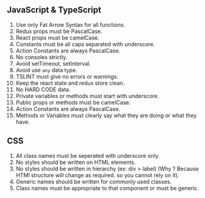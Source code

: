 ## JavaScript & TypeScript  

1.  Use only Fat Arrow Syntax for all functions.   
2.  Redux props must be PascalCase.   
3.  React props must be camelCase.   
4.  Constants must be all caps separated with underscore.   
5.  Action Constants are always PascalCase.
6.  No consoles strictly.
7.  Avoid setTimeout, setInterval.   
8.  Avoid use `any` data type.  
9.  TSLINT must give no errors or warnings.  
10. Keep the react state and redux store clean. 
11. No HARD CODE data.
12. Private variables or methods must start with underscore.  
13. Public props or methods must be camelCase.  
14. Action Constants are always PascalCase.  
15. Methods or Variables must clearly say what they are doing or what they have.  


## CSS   

1. All class names must be seperated with underscore only.  
2. No styles should be written on HTML elements.   
3. No styles should be written in hierarchy (ex: div > label) (Why ? Because HTMl structure will change as required. so you cannot rely on it).   
4. Generic names should be written for commonly used classes.   
5. Class names must be appropriate to that component or must be generic.
